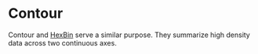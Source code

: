 # Contour

<!--meta

-->

Contour and [HexBin](./HexBin.md) serve a similar purpose. They summarize high density data across two continuous axes.


<ClientOnly>
  <hpcc-vitepress style="width:100%;height:600px">
    <div id="placeholder" style="height:400px">
    </div>
    <script type="module">
      import { Contour } from "@hpcc-js/chart";

      new Contour()
          .target("placeholder")
          .columns(["X-Value", "Y-Value"])
          .data(randomData(1000))
          .xAxisType("linear")
          .render()
          ;

      function randomData(count){
          return Array(count).fill(1).map((n,x)=>{
              const y = Math.sqrt(x) * Math.random();
              return [x,y];
          });
      }
    </script>
  </hpcc-vitepress>
</ClientOnly>


_contourBandwidth_ can be used to control the standard deviation of the contour algorithm. The results can be seen in the below example.


<ClientOnly>
  <hpcc-vitepress style="width:100%;height:600px">
    <div id="placeholder" style="height:400px">
    </div>
    <script type="module">
      import { Contour } from "@hpcc-js/chart";

      let bandwidth = 10;

      const widget = new Contour()
          .target("placeholder")
          .columns(["X-Value", "Y-Value"])
          .data(randomData(1000))
          .xAxisType("linear")
          .xAxisTickCount(10)
          .contourBandwidth(bandwidth)
          .render()
          ;

      function randomData(count){
          return Array(count).fill(1).map((n,x)=>{
              const y = Math.sqrt(x) * Math.random();
              return [x,y];
          });
      }
      let interval = 10;
      setInterval(function(){
          const next = bandwidth + interval;
          if(next > 100 || next <= 0){
              interval *= -1;
          }
          bandwidth += interval;
          widget
              .xAxisTitle("bandwidth = " + bandwidth)
              .contourBandwidth(bandwidth)
              .render()
              ;
      },1000);
    </script>
  </hpcc-vitepress>
</ClientOnly>


For documentation on axis-specific properties take a look at the [Axis Documentation](./XYAxis.md).

## API

## Published Properties
```@hpcc-js/chart:Contour
```
